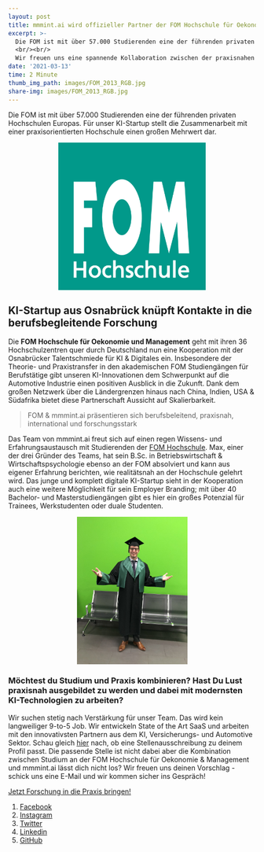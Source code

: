 ```yaml
---
layout: post
title: mmmint.ai wird offizieller Partner der FOM Hochschule für Oekonomie & Management
excerpt: >-
  Die FOM ist mit über 57.000 Studierenden eine der führenden privaten Hochschulen Europas. Für unser KI-StartUp stellt die Zusammenarbeit mit einer praxisorientierten Hochschule einen großen Mehrwert dar.
  <br/><br/>
  Wir freuen uns eine spannende Kollaboration zwischen der praxisnahen Forschung und unserem StartUp.
date: '2021-03-13'
time: 2 Minute
thumb_img_path: images/FOM_2013_RGB.jpg
share-img: images/FOM_2013_RGB.jpg
---
```


 Die FOM ist mit über 57.000 Studierenden eine der führenden privaten Hochschulen Europas. Für unser KI-Startup stellt die Zusammenarbeit mit einer praxisorientierten Hochschule einen großen Mehrwert dar.

[<img src="/images/FOM_2013_RGB.jpg" alt="logo FOM" style="margin: auto;  display: block; height: 300px;" />](https://fom.de/)

## KI-Startup aus Osnabrück knüpft Kontakte in die berufsbegleitende Forschung

Die <strong>FOM Hochschule für Oekonomie und Management</strong> geht mit ihren 36 Hochschulzentren quer durch Deutschland nun eine Kooperation mit der Osnabrücker Talentschmiede für KI & Digitales ein. Insbesondere der Theorie- und Praxistransfer in den akademischen FOM Studiengängen für Berufstätige gibt unseren KI-Innovationen dem Schwerpunkt auf die Automotive Industrie einen positiven Ausblick in die Zukunft. Dank dem großen Netzwerk über die Ländergrenzen hinaus nach China, Indien, USA & Südafrika bietet diese Partnerschaft Aussicht auf Skalierbarkeit.

> FOM & mmmint.ai präsentieren sich berufsbeleitend, praxisnah, international und forschungsstark

Das Team von mmmint.ai freut sich auf einen regen Wissens- und Erfahrungsaustausch mit Studierenden der [FOM Hochschule](https://www.fom.de/). Max, einer der drei Gründer des Teams, hat sein B.Sc. in Betriebswirtschaft & Wirtschaftspsychologie ebenso an der FOM absolviert und kann aus eigener Erfahrung berichten, wie realitätsnah an der Hochschule gelehrt wird. Das junge und komplett digitale KI-Startup sieht in der Kooperation auch eine weitere Möglichkeit für sein Employer Branding; mit über 40 Bachelor- und Masterstudiengängen gibt es hier ein großes Potenzial für Trainees, Werkstudenten oder duale Studenten.

[<img src="/images/posts/2021-03-13-mmmmint-ist-Partner-der-FOM/MAX_FOM.jpeg" alt="Foto Maximilian Stein" style="height: 300px; margin: auto;  display: block;" />](https://www.linkedin.com/in/maximilian-stein/)

### Möchtest du Studium und Praxis kombinieren? Hast Du Lust praxisnah ausgebildet zu werden und dabei mit modernsten KI-Technologien zu arbeiten?

Wir suchen stetig nach Verstärkung für unser Team. Das wird kein langweiliger 9-to-5 Job. Wir entwickeln State of the Art SaaS und arbeiten mit den innovativsten Partnern aus dem KI, Versicherungs- und Automotive Sektor. Schau gleich [hier](/career) nach, ob eine Stellenausschreibung zu deinem Profil passt. Die passende Stelle ist nicht dabei aber die Kombination zwischen Studium an der FOM Hochschule für Oekonomie & Management und mmmint.ai lässt dich nicht los? Wir freuen uns deinen Vorschlag - schick uns eine E-Mail und wir kommen sicher ins Gespräch!

<a href="/career" class="button">Jetzt Forschung in die Praxis bringen!</a>

1. [Facebook](https://www.facebook.com/mmmintai/)
2. [Instagram](https://instagram.com/mmmint.ai)
3. [Twitter](https://twitter.com/mmmint_ai)
4. [Linkedin](https://linkedin.com/company/mmmint-ai/)
5. [GitHub](https://github.com/mmmint-ai)
